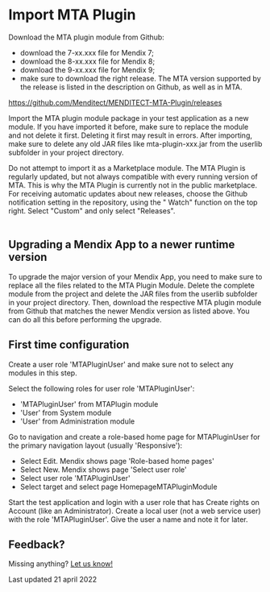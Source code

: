 # Import MTA Plugin

Download the MTA plugin module from Github:
- download the 7-xx.xxx file for Mendix 7;
- download the 8-xx.xxx file for Mendix 8;
- download the 9-xx.xxx file for Mendix 9;
- make sure to download the right release. The MTA version supported by the release is listed in the description on Github, as well as in MTA. 

https://github.com/Menditect/MENDITECT-MTA-Plugin/releases   

Import the MTA plugin module package in your test application as a new module. If you have imported it before, make sure to replace the module and not delete it first. Deleting it first may result in errors. After importing, make sure to delete any old JAR files like mta-plugin-xxx.jar from the userlib subfolder in your project directory. 

<i class="fa fa-exclamation-triangle"></i> Do not attempt to import it as a Marketplace module. The MTA Plugin is regularly updated, but not always compatible with every running version of MTA. This is why the MTA Plugin is currently not in the public marketplace. For receiving automatic updates about new releases, choose the Github notification setting in the repository, using the "<i class="fa fa-eye"></i> Watch" function on the top right. Select "Custom" and only select "Releases". 
<br/><br/>

## Upgrading a Mendix App to a newer runtime version

To upgrade the major version of your Mendix App, you need to make sure to replace all the files related to the MTA Plugin Module. Delete the complete module from the project and delete the JAR files from the userlib subfolder in your project directory. Then, download the respective MTA plugin module from Github that matches the newer Mendix version as listed above. You can do all this before performing the upgrade.


## First time configuration

Create a user role 'MTAPluginUser' and make sure not to select any modules in this step.

Select the following roles for user role 'MTAPluginUser':

- 'MTAPluginUser' from MTAPlugin module
- 'User' from System module
- 'User' from Administration module

Go to navigation and create a role-based home page for MTAPluginUser for the primary navigation layout (usually 'Responsive'):

- Select Edit. Mendix shows page 'Role-based home pages'
- Select New. Mendix shows page 'Select user role'
- Select user role 'MTAPluginUser'
- Select target and select page HomepageMTAPluginModule

Start the test application and login with a user role that has Create rights on Account (like an Administrator). Create a local user (not a web service user) with the role 'MTAPluginUser'. Give the user a name and note it for later.

## Feedback?
Missing anything? [Let us know!](mailto:support@menditect.com)

Last updated 21 april 2022